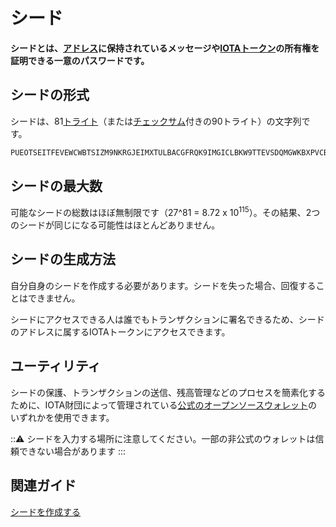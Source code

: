 # シード
<!-- # Seeds -->

**シードとは、[アドレス](../clients/addresses.md)に保持されているメッセージや[IOTAトークン](../clients/token.md)の所有権を証明できる一意のパスワードです。**
<!-- **A seed is a unique password that gives you the ability to prove your ownership of either messages and/or any [IOTA tokens](../clients/token.md) that are held on your [addresses](../clients/addresses.md).** -->

## シードの形式
<!-- ## Seed format -->

シードは、81[トライト](../introduction/ternary.md)（または[チェックサム](../clients/checksums.md)付きの90トライト）の文字列です。
<!-- A seed is a string of 81 [trytes](../introduction/ternary.md) (or 90 trytes with a [checksum](../clients/checksums.md)). -->

```bash
PUEOTSEITFEVEWCWBTSIZM9NKRGJEIMXTULBACGFRQK9IMGICLBKW9TTEVSDQMGWKBXPVCBMMCXWMNPDX
```

## シードの最大数
<!-- ## Maximum number of seeds -->

可能なシードの総数はほぼ無制限です（27^81 = 8.72 x 10<sup>115</sup>）。その結果、2つのシードが同じになる可能性はほとんどありません。
<!-- The total number of possible seeds is almost unlimited (8.7 x 10<sup>115</sup>). As a result, the chances of two seeds being the same is very unlikely. -->

## シードの生成方法
<!-- ## How seeds are generated -->

自分自身のシードを作成する必要があります。シードを失った場合、回復することはできません。
<!-- You are responsible for creating your own seed. If you lose your seed, you can't recover it. -->

シードにアクセスできる人は誰でもトランザクションに署名できるため、シードのアドレスに属するIOTAトークンにアクセスできます。
<!-- Anyone who has access to a seed is able to sign transactions and therefore has access to any IOTA tokens that belong to the seed's addresses. -->

## ユーティリティ
<!-- ## Utilities -->

シードの保護、トランザクションの送信、残高管理などのプロセスを簡素化するために、IOTA財団によって管理されている[公式のオープンソースウォレット](root://wallets/0.1/introduction/overview.md)のいずれかを使用できます。
<!-- To simplify the process of securing your seed, sending transactions, and managing your balance, you can use one of the [official open-source wallets](root://wallets/0.1/introduction/overview.md), which are maintained by the IOTA Foundation. -->

:::warning:
シードを入力する場所に注意してください。一部の非公式のウォレットは信頼できない場合があります
:::
<!-- :::warning: -->
<!-- Be careful where you enter your seed. Some unofficial wallets may not be trustworthy -->
<!-- ::: -->

## 関連ガイド
<!-- ## Related guides -->

[シードを作成する](../tutorials/create-a-seed.md)
<!-- [Create a seed](../tutorials/create-a-seed.md). -->
